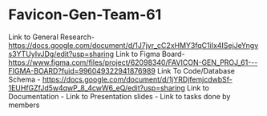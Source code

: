 # Favicon-Gen-Team-61
Link to General Research- https://docs.google.com/document/d/1J7jvr_cC2xHMY3fqC1iIx4ISejJeYngvs3YTUyIvJDg/edit?usp=sharing
Link to Figma Board- https://www.figma.com/files/project/62098340/FAVICON-GEN_PROJ_61---FIGMA-BOARD?fuid=996049322941876989
Link To Code/Database Schema - https://docs.google.com/document/d/1jYRDjfemjcdwbSf-1EUHfGZfJd5w4qwP_8_4cwW6_eQ/edit?usp=sharing
Link to Documentation - 
Link to Presentation slides - 
Link to tasks done by members

